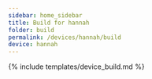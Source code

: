 ```yaml
---
sidebar: home_sidebar
title: Build for hannah
folder: build
permalink: /devices/hannah/build
device: hannah
---
```

{% include templates/device_build.md %}

